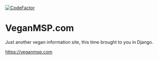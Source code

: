 [![CodeFactor](https://www.codefactor.io/repository/github/veganmsp/veganmsp.com/badge)](https://www.codefactor.io/repository/github/veganmsp/veganmsp.com)

# VeganMSP.com

Just another vegan information site, this time brought to you in Django.

<https://veganmsp.com>
